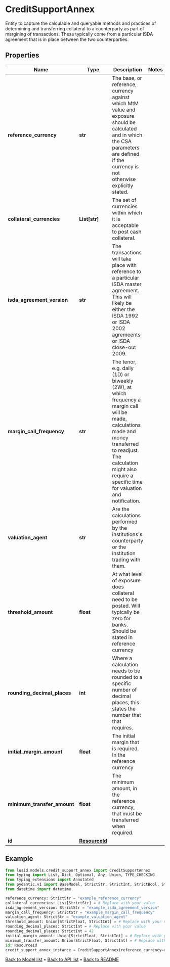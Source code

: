# CreditSupportAnnex

Entity to capture the calculable and queryable methods and practices of determining and transferring collateral  to a counterparty as part of margining of transactions. These typically come from a particular ISDA agreement  that is in place between the two counterparties.
## Properties
Name | Type | Description | Notes
------------ | ------------- | ------------- | -------------
**reference_currency** | **str** | The base, or reference, currency against which MtM value and exposure should be calculated  and in which the CSA parameters are defined if the currency is not otherwise explicitly stated. | 
**collateral_currencies** | **List[str]** | The set of currencies within which it is acceptable to post cash collateral. | 
**isda_agreement_version** | **str** | The transactions will take place with reference to a particular ISDA master agreement. This  will likely be either the ISDA 1992 or ISDA 2002 agremeents or ISDA close-out 2009. | 
**margin_call_frequency** | **str** | The tenor, e.g. daily (1D) or biweekly (2W), at which frequency a margin call will be made, calculations  made and money transferred to readjust. The calculation might also require a specific time for valuation and notification. | 
**valuation_agent** | **str** | Are the calculations performed by the institutions&#39;s counterparty or the institution trading with them. | 
**threshold_amount** | **float** | At what level of exposure does collateral need to be posted. Will typically be zero for banks.  Should be stated in reference currency | 
**rounding_decimal_places** | **int** | Where a calculation needs to be rounded to a specific number of decimal places,  this states the number that that requires. | 
**initial_margin_amount** | **float** | The initial margin that is required. In the reference currency | 
**minimum_transfer_amount** | **float** | The minimum amount, in the reference currency, that must be transferred when required. | 
**id** | [**ResourceId**](ResourceId.md) |  | 
## Example

```python
from lusid.models.credit_support_annex import CreditSupportAnnex
from typing import List, Dict, Optional, Any, Union, TYPE_CHECKING
from typing_extensions import Annotated
from pydantic.v1 import BaseModel, StrictStr, StrictInt, StrictBool, StrictFloat, StrictBytes, Field, validator, ValidationError, conlist, constr
from datetime import datetime

reference_currency: StrictStr = "example_reference_currency"
collateral_currencies: List[StrictStr] = # Replace with your value
isda_agreement_version: StrictStr = "example_isda_agreement_version"
margin_call_frequency: StrictStr = "example_margin_call_frequency"
valuation_agent: StrictStr = "example_valuation_agent"
threshold_amount: Union[StrictFloat, StrictInt] = # Replace with your value
rounding_decimal_places: StrictInt = # Replace with your value
rounding_decimal_places: StrictInt = 42
initial_margin_amount: Union[StrictFloat, StrictInt] = # Replace with your value
minimum_transfer_amount: Union[StrictFloat, StrictInt] = # Replace with your value
id: ResourceId
credit_support_annex_instance = CreditSupportAnnex(reference_currency=reference_currency, collateral_currencies=collateral_currencies, isda_agreement_version=isda_agreement_version, margin_call_frequency=margin_call_frequency, valuation_agent=valuation_agent, threshold_amount=threshold_amount, rounding_decimal_places=rounding_decimal_places, initial_margin_amount=initial_margin_amount, minimum_transfer_amount=minimum_transfer_amount, id=id)

```

[Back to Model list](../README.md#documentation-for-models) &#8226; [Back to API list](../README.md#documentation-for-api-endpoints) &#8226; [Back to README](../README.md)

